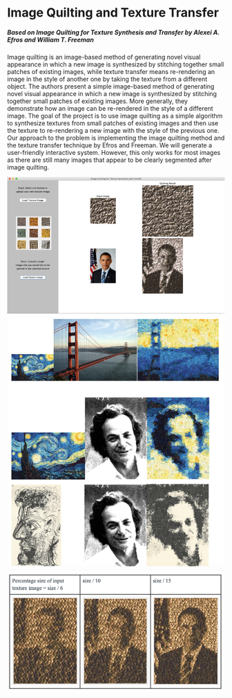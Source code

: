 # Image Quilting and Texture Transfer

#####  Based on Image Quilting for Texture Synthesis and Transfer by Alexei A. Efros and William T. Freeman

Image quilting is an image-based method of generating novel visual appearance in which a new image is synthesized by stitching together small patches of existing images, while texture transfer means re-rendering an image in the style of another one by taking the texture from a different object. The authors present a simple image-based method of generating novel visual appearance in which a new image is synthesized by stitching together small patches of existing images. More generally, they demonstrate how an image can be re-rendered in the style of a different image. The goal of the project is to use image quilting as a simple algorithm to synthesize textures from small patches of existing images and then use the texture to re-rendering a new image with the style of the previous one. Our approach to the problem is implementing the image quilting method and the texture transfer technique by Efros and Freeman. We will generate a user-friendly interactive system. However, this only works for most images as there are still many images that appear to be clearly segmented after image quilting. 

![](img/img1.png "")
![](img/img2.png "")
![](img/img3.png "")
